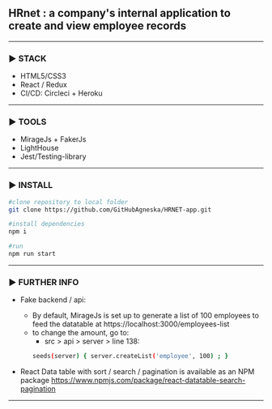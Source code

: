 
## HRnet : a company's internal application to create and view employee records
---

### ▶︎ STACK
- HTML5/CSS3
- React / Redux
- CI/CD: Circleci + Heroku
---

###  ▶︎ TOOLS
- MirageJs + FakerJs
- LightHouse
- Jest/Testing-library

---
###  ▶︎ INSTALL

```bash
#clone repository to local folder
git clone https://github.com/GitHubAgneska/HRNET-app.git

#install dependencies
npm i

#run
npm run start
```

---
###  ▶︎ FURTHER INFO
- Fake backend / api:
    - By default, MirageJs is set up to generate a list of 100 employees to feed the datatable at https://localhost:3000/employees-list
    - to change the amount, go to:
        - src > api > server > line 138:
        ```bash
        seeds(server) { server.createList('employee', 100) ; }
        ```

- React Data table with sort / search / pagination is available as an NPM package
https://www.npmjs.com/package/react-datatable-search-pagination

---



